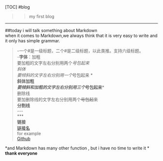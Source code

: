 [TOC]
#blog  
>>my first blog  
***
##today i will talk something about Markdown  
  when it comes to Markdown,we always think that it is very easy to write and it only has simple grammar.  
  >-一个#是一级标题，二个#是二级标题，以此类推。支持六级标题。  
  >-**字体**：加粗   
        要加粗的文字左右分别用两个*号包起来   
        斜体   
       要倾斜的文字左右分别用一个*号包起来  *   
        **斜体加粗**  
        ***要倾斜和加粗的文字左右分别用三个*号包起来***  
         删除线  
        要加删除线的文字左右分别用两个~~号包起来~~  
         **分割线**  
         ---  
         ***  
         **链接**  
         [链接名](链接地址 "链接")  
         for example  
         [Github](https://github.com/)  
         
   *and Markdown has many other function , but i have no time to write it *  
   **thank everyone**   

